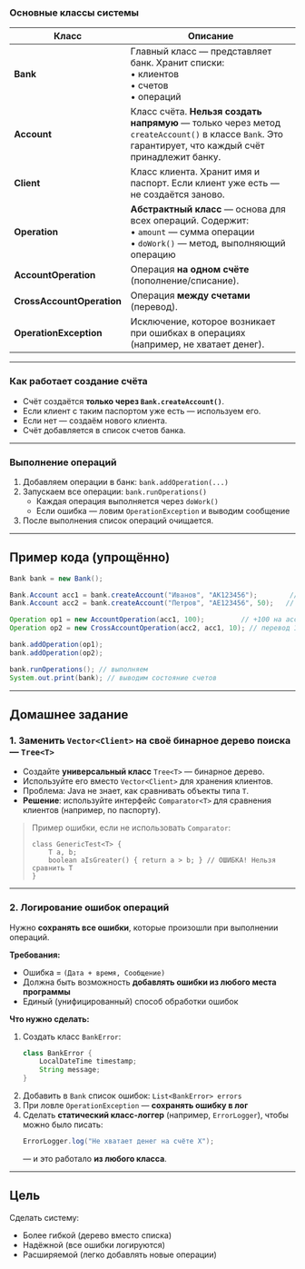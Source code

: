 
### Основные классы системы

| Класс | Описание |
|------|---------|
| **Bank** | Главный класс — представляет банк. Хранит списки: <br>• клиентов <br>• счетов <br>• операций |
| **Account** | Класс счёта. **Нельзя создать напрямую** — только через метод `createAccount()` в классе `Bank`. Это гарантирует, что каждый счёт принадлежит банку. |
| **Client** | Класс клиента. Хранит имя и паспорт. Если клиент уже есть — не создаётся заново. |
| **Operation** | **Абстрактный класс** — основа для всех операций. Содержит: <br>• `amount` — сумма операции <br>• `doWork()` — метод, выполняющий операцию |
| **AccountOperation** | Операция **на одном счёте** (пополнение/списание). |
| **CrossAccountOperation** | Операция **между счетами** (перевод). |
| **OperationException** | Исключение, которое возникает при ошибках в операциях (например, не хватает денег). |

---

### Как работает создание счёта

- Счёт создаётся **только через `Bank.createAccount()`**.
- Если клиент с таким паспортом уже есть — используем его.
- Если нет — создаём нового клиента.
- Счёт добавляется в список счетов банка.

---

### Выполнение операций

1. Добавляем операции в банк: `bank.addOperation(...)`
2. Запускаем все операции: `bank.runOperations()`
   - Каждая операция выполняется через `doWork()`
   - Если ошибка — ловим `OperationException` и выводим сообщение
3. После выполнения список операций очищается.

---

## Пример кода (упрощённо)

```java
Bank bank = new Bank();

Bank.Account acc1 = bank.createAccount("Иванов", "АК123456");        // баланс 0
Bank.Account acc2 = bank.createAccount("Петров", "АЕ123456", 50);   // баланс 50

Operation op1 = new AccountOperation(acc1, 100);         // +100 на acc1
Operation op2 = new CrossAccountOperation(acc2, acc1, 10); // перевод 10 с acc2 на acc1

bank.addOperation(op1);
bank.addOperation(op2);

bank.runOperations(); // выполняем
System.out.print(bank); // выводим состояние счетов
```

---

## Домашнее задание

### 1. Заменить `Vector<Client>` на своё **бинарное дерево поиска** — `Tree<T>`

- Создайте **универсальный класс** `Tree<T>` — бинарное дерево.
- Используйте его вместо `Vector<Client>` для хранения клиентов.
- Проблема: Java не знает, как сравнивать объекты типа `T`.
- **Решение**: используйте интерфейс `Comparator<T>` для сравнения клиентов (например, по паспорту).

> Пример ошибки, если не использовать `Comparator`:
> ```java:disable-run
> class GenericTest<T> {
>     T a, b;
>     boolean aIsGreater() { return a > b; } // ОШИБКА! Нельзя сравнить T
> }
> ```

---

### 2. Логирование ошибок операций

Нужно **сохранять все ошибки**, которые произошли при выполнении операций.

**Требования:**
- Ошибка = `(Дата + время, Сообщение)`
- Должна быть возможность **добавлять ошибки из любого места программы**
- Единый (унифицированный) способ обработки ошибок

**Что нужно сделать:**
1. Создать класс `BankError`:
   ```java
   class BankError {
       LocalDateTime timestamp;
       String message;
   }
   ```
2. Добавить в `Bank` список ошибок: `List<BankError> errors`
3. При ловле `OperationException` — **сохранять ошибку в лог**
4. Сделать **статический класс-логгер** (например, `ErrorLogger`), чтобы можно было писать:
   ```java
   ErrorLogger.log("Не хватает денег на счёте X");
   ```
   — и это работало **из любого класса**.

---

## Цель

Сделать систему:
- Более гибкой (дерево вместо списка)
- Надёжной (все ошибки логируются)
- Расширяемой (легко добавлять новые операции)

